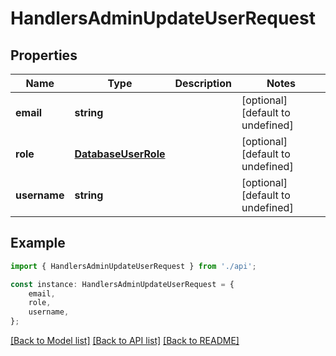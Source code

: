 # HandlersAdminUpdateUserRequest


## Properties

Name | Type | Description | Notes
------------ | ------------- | ------------- | -------------
**email** | **string** |  | [optional] [default to undefined]
**role** | [**DatabaseUserRole**](DatabaseUserRole.md) |  | [optional] [default to undefined]
**username** | **string** |  | [optional] [default to undefined]

## Example

```typescript
import { HandlersAdminUpdateUserRequest } from './api';

const instance: HandlersAdminUpdateUserRequest = {
    email,
    role,
    username,
};
```

[[Back to Model list]](../README.md#documentation-for-models) [[Back to API list]](../README.md#documentation-for-api-endpoints) [[Back to README]](../README.md)
